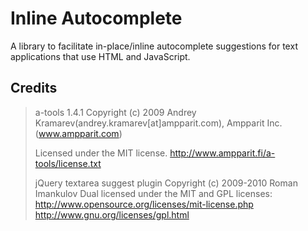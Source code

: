 # Inline Autocomplete

A library to facilitate in-place/inline autocomplete suggestions for text applications that use HTML and JavaScript.

## Credits

> a-tools 1.4.1
> Copyright (c) 2009 Andrey Kramarev(andrey.kramarev[at]ampparit.com),
> Ampparit Inc. (www.ampparit.com)
>
> Licensed under the MIT license.
> http://www.ampparit.fi/a-tools/license.txt
>
> jQuery textarea suggest plugin
> Copyright (c) 2009-2010 Roman Imankulov
> Dual licensed under the MIT and GPL licenses:
> http://www.opensource.org/licenses/mit-license.php
> http://www.gnu.org/licenses/gpl.html
